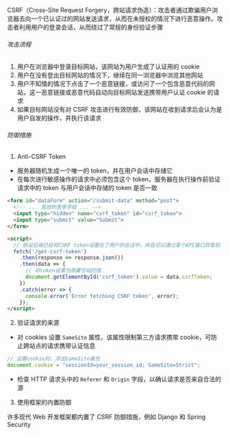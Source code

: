 CSRF（Cross-Site Request Forgery，跨站请求伪造）：攻击者通过欺骗用户浏览器去向一个已认证过的网站发送请求，从而在未授权的情况下进行恶意操作。攻击者利用用户的登录会话，从而绕过了常规的身份验证步骤

###### 攻击流程

1. 用户在浏览器中登录目标网站，该网站为用户生成了认证用的 cookie
2. 用户在没有登出目标网站的情况下，继续在同一浏览器中浏览其他网站
3. 用户不知情的情况下点击了一个恶意链接，或访问了一个包含恶意代码的网站，这一恶意链接或恶意代码自动向目标网站发送携带用户认证 cookie 的请求
4. 如果目标网站没有对 CSRF 攻击进行有效防御，该网站在收到请求后会认为是用户自发的操作，并执行该请求

###### 防御措施

1. Anti-CSRF Token

- 服务器随机生成一个唯一的 token，并在用户会话中存储它
- 在每次进行敏感操作的请求中必须包含这个 token，服务器在执行操作前验证请求中的 token 与用户会话中存储的 token 是否一致

```HTML
<form id="dataForm" action="/submit-data" method="post">
  <!-- ... 其他的表单字段 ... -->
  <input type="hidden" name="csrf_token" id="csrf_token">
  <input type="submit" value="Submit">
</form>

<script>
  // 假设后端已经将CSRF token设置在了用户的会话中，并且可以通过某个API接口获取到
  fetch('/get-csrf-token')
    .then(response => response.json())
    .then(data => {
      // 将token设置为隐藏字段的值
      document.getElementById('csrf_token').value = data.csrfToken;
    })
    .catch(error => {
      console.error('Error fetching CSRF token', error);
    });
</script>
```

2. 验证请求的来源

- 对 cookies 设置 `SameSite` 属性，该属性限制第三方请求携带 cookie，可防止跨站点的请求携带认证信息

```JavaScript
// 设置cookie时，添加SameSite属性
document.cookie = "sessionId=your_session_id; SameSite=Strict";
```

- 检查 HTTP 请求头中的 `Referer` 和 `Origin` 字段，以确认请求是否来自合法的源

3. 使用框架的内置防御

许多现代 Web 开发框架都内置了 CSRF 防御措施，例如 Django 和 Spring Security
